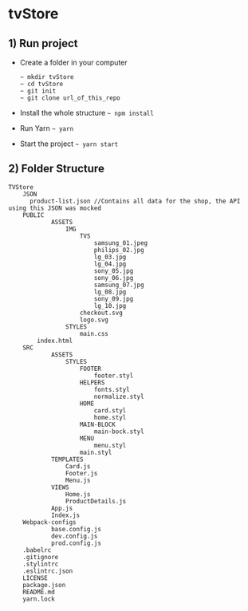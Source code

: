 # tvStore

## 1) Run project

- Create a folder in your computer 
	``` 
	~ mkdir tvStore
	~ cd tvStore 
	~ git init
	~ git clone url_of_this_repo
	```

- Install the whole structure
``` ~ npm install ```

- Run Yarn
``` ~ yarn ```

- Start the project
``` ~ yarn start ```

## 2) Folder Structure
```
TVStore
    JSON
      product-list.json //Contains all data for the shop, the API using this JSON was mocked
    PUBLIC
			ASSETS
				IMG
					TVS
						samsung_01.jpeg
						philips_02.jpg
						lg_03.jpg
						lg_04.jpg
						sony_05.jpg
						sony_06.jpg
						samsung_07.jpg
						lg_08.jpg
						sony_09.jpg
						lg_10.jpg
					checkout.svg
					logo.svg
				STYLES
					main.css
        index.html
    SRC
			ASSETS
				STYLES
					FOOTER
						footer.styl
					HELPERS
						fonts.styl
						normalize.styl
					HOME
						card.styl
						home.styl
					MAIN-BLOCK
						main-bock.styl
					MENU
						menu.styl
					main.styl
			TEMPLATES
				Card.js
				Footer.js
				Menu.js
			VIEWS
				Home.js
				ProductDetails.js
			App.js
			Index.js
    Webpack-configs
			base.config.js
			dev.config.js
			prod.config.js
    .babelrc
    .gitignore
    .stylintrc
    .eslintrc.json
    LICENSE
    package.json
    README.md
    yarn.lock
```

